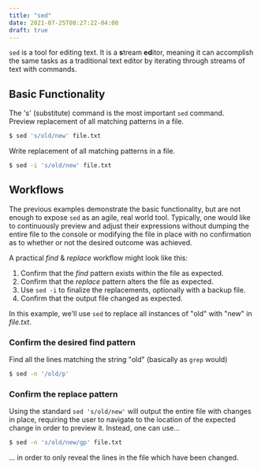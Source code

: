```yaml
---
title: "sed"
date: 2021-07-25T08:27:22-04:00
draft: true
---
```


`sed` is a tool for editing text. It is a **s**tream **ed**itor, meaning it can
accomplish the same tasks as a traditional text editor by iterating through streams
of text with commands.

## Basic Functionality

The 's' (substitute) command is the most important `sed` command.
<br>
Preview replacement of all matching patterns in a file.

```bash
$ sed 's/old/new' file.txt
```

Write replacement of all matching patterns in a file.

```bash
$ sed -i 's/old/new' file.txt
```

## Workflows

The previous examples demonstrate the basic functionality, but are not enough to
expose `sed` as an agile, real world tool. Typically, one would like to
continuously preview and adjust their expressions without dumping the entire
file to the console or modifying the file in place with no confirmation as to whether
or not the desired outcome was achieved.

A practical _find_ & _replace_ workflow might look like this:

1. Confirm that the _find_ pattern exists within the file as expected.
2. Confirm that the _replace_ pattern alters the file as expected.
3. Use `sed -i` to finalize the replacements, optionally with a backup file.
4. Confirm that the output file changed as expected.

In this example, we'll use `sed` to replace all instances of "old" with "new"
in _file.txt_.

### Confirm the desired find pattern

Find all the lines matching the string "old" (basically as `grep` would)

```bash
$ sed -n '/old/p'
```

### Confirm the replace pattern

Using the standard `sed 's/old/new'` will output the entire file with changes
in place, requiring the user to navigate to the location of the expected change
in order to preview it. Instead, one can use...

```bash
$ sed -n 's/old/new/gp' file.txt
```

... in order to only reveal the lines in the file which have been changed.
